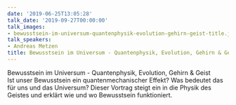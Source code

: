 ```yaml
---
date: '2019-06-25T13:05:28'
talk_date: '2019-09-27T00:00:00'
talk_images:
- bewusstsein-im-universum-quantenphysik-evolution-gehirn-geist-title.jpg
talk_speakers:
- Andreas Metzen
title: Bewusstsein im Universum - Quantenphysik, Evolution, Gehirn & Geist
---
```

Bewusstsein im Universum - Quantenphysik, Evolution, Gehirn & Geist  
Ist unser Bewusstsein ein quantenmechanischer Effekt? Was bedeutet das für uns und das Universum? Dieser Vortrag steigt ein in die Physik des Geistes und erklärt wie und wo Bewusstsein funktioniert.